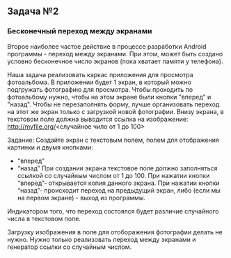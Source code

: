 ## Задача №2
### Бесконечный переход между экранами
Второе наиболее частое действие в процессе разработки Android программы - переход между экранами. При этом, может быть создано условно бесконечное число экранов (пока хватает памяти у телефона).

Наша задача реализовать каркас приложения для просмотра фотоальбома. В приложении будет 1 экран, в который можно подгружать фотографию для просмотра. Чтобы проходить по фотоальбому нужно, чтобы на этом экране были кнопки "вперед" и "назад". Чтобы не перезаполнять форму, лучше организовать переход на этот же экран только с загрузкой новой фотографии. Внизу экрана, в текстовом поле должна выводится ссылка на изображение: http://myfile.org/<случайное чило от 1 до 100>

Задание:
Создайте экран с текстовым полем, полем для отображения картинки и двумя кнопками:
- “вперед”
- “назад”
При создании экрана текстовое поле должно заполняться ссылкой со случайным числом от 1 до 100. При нажатии кнопки “вперед”- открывается копия данного экрана. При нажатии кнопки “назад”- происходит переход на предыдущий экран, либо (если мы на первом экране) - выход из программы.

Индикатором того, что переход состоялся будет различие случайного числа в текстовом поле.

Загрузку изображения в поле для отоборажения фотографии делать не нужно. Нужно только реализовать переход между экранами и генератор ссылки со случайным числом.